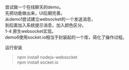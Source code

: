 尝试做一个在线聊天的demo。<br/>
先把功能做出来，UI后期完善。<br/>
从demo1尝试建立websocket的一个发送消息，<br/>
到后面加入系统提示消息，加入颜色区分。<br/>
1-4 原生websocket实现。<br/>
demo6使用socket.io相当于封装起的一个库，简化了操作过程。<br/>

运行安装
> npm install nodejs-websocket<br/>
npm install socket.io

